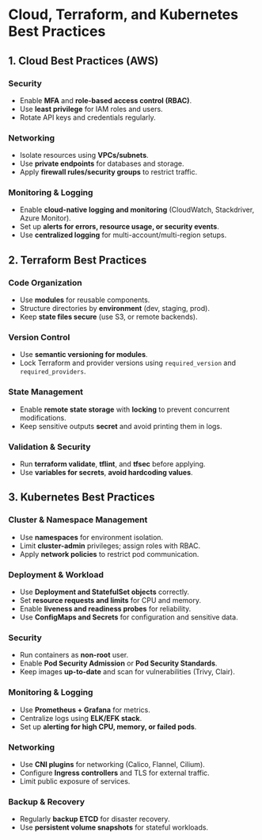 
# Cloud, Terraform, and Kubernetes Best Practices

## 1. Cloud Best Practices (AWS)

### Security
- Enable **MFA** and **role-based access control (RBAC)**.
- Use **least privilege** for IAM roles and users.
- Rotate API keys and credentials regularly.

### Networking
- Isolate resources using **VPCs/subnets**.
- Use **private endpoints** for databases and storage.
- Apply **firewall rules/security groups** to restrict traffic.

### Monitoring & Logging
- Enable **cloud-native logging and monitoring** (CloudWatch, Stackdriver, Azure Monitor).
- Set up **alerts for errors, resource usage, or security events**.
- Use **centralized logging** for multi-account/multi-region setups.


## 2. Terraform Best Practices

### Code Organization
- Use **modules** for reusable components.
- Structure directories by **environment** (dev, staging, prod).
- Keep **state files secure** (use S3, or remote backends).

### Version Control
- Use **semantic versioning for modules**.
- Lock Terraform and provider versions using `required_version` and `required_providers`.

### State Management
- Enable **remote state storage** with **locking** to prevent concurrent modifications.
- Keep sensitive outputs **secret** and avoid printing them in logs.

### Validation & Security
- Run **terraform validate**, **tflint**, and **tfsec** before applying.
- Use **variables for secrets**, **avoid hardcoding values**.


## 3. Kubernetes Best Practices

### Cluster & Namespace Management
- Use **namespaces** for environment isolation.
- Limit **cluster-admin** privileges; assign roles with RBAC.
- Apply **network policies** to restrict pod communication.

### Deployment & Workload
- Use **Deployment and StatefulSet objects** correctly.
- Set **resource requests and limits** for CPU and memory.
- Enable **liveness and readiness probes** for reliability.
- Use **ConfigMaps and Secrets** for configuration and sensitive data.

### Security
- Run containers as **non-root** user.
- Enable **Pod Security Admission** or **Pod Security Standards**.
- Keep images **up-to-date** and scan for vulnerabilities (Trivy, Clair).

### Monitoring & Logging
- Use **Prometheus + Grafana** for metrics.
- Centralize logs using **ELK/EFK stack**.
- Set up **alerting for high CPU, memory, or failed pods**.

### Networking
- Use **CNI plugins** for networking (Calico, Flannel, Cilium).
- Configure **Ingress controllers** and TLS for external traffic.
- Limit public exposure of services.

### Backup & Recovery
- Regularly **backup ETCD** for disaster recovery.
- Use **persistent volume snapshots** for stateful workloads.
